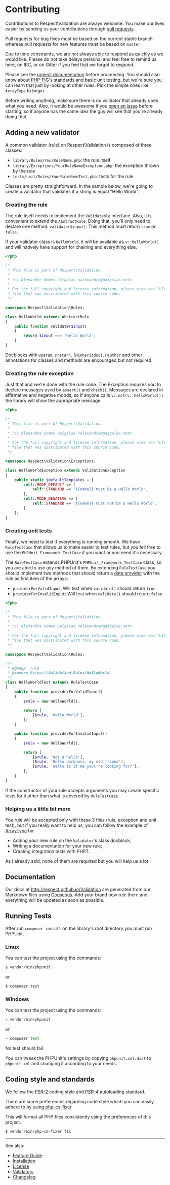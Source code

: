 # Contributing

Contributions to Respect\Validation are always welcome. You make our lives
easier by sending us your contributions through [pull requests][].

Pull requests for bug fixes must be based on the current stable branch whereas
pull requests for new features must be based on `master`.

Due to time constraints, we are not always able to respond as quickly as we
would like. Please do not take delays personal and feel free to remind us here,
on IRC, or on Gitter if you feel that we forgot to respond.

Please see the [project documentation][] before proceeding. You should also know
about [PHP-FIG][]'s standards and basic unit testing, but we're sure you can
learn that just by looking at other rules. Pick the simple ones like `ArrayType`
to begin.

Before writing anything, make sure there is no validator that already does what
you need. Also, it would be awesome if you [open an issue][] before starting,
so if anyone has the same idea the guy will see that you're already doing that.

## Adding a new validator

A common validator (rule) on Respect\Validation is composed of three classes:

  * `library/Rules/YourRuleName.php`: the rule itself
  * `library/Exceptions/YourRuleNameException.php`: the exception thrown by the rule
  * `tests/unit/Rules/YourRuleNameTest.php`: tests for the rule

Classes are pretty straightforward. In the sample below, we're going to create a
validator that validates if a string is equal "Hello World".

### Creating the rule

The rule itself needs to implement the `Validatable` interface.
Also, it is convenient to extend the `AbstractRule`.
Doing that, you'll only need to declare one method: `validate($input)`.
This method must return `true` or `false`.

If your validator class is `HelloWorld`, it will be available as `v::helloWorld()`
and will natively have support for chaining and everything else.

```php
<?php

/*
 * This file is part of Respect/Validation.
 *
 * (c) Alexandre Gomes Gaigalas <alexandre@gaigalas.net>
 *
 * For the full copyright and license information, please view the "LICENSE.md"
 * file that was distributed with this source code.
 */

namespace Respect\Validation\Rules;

class HelloWorld extends AbstractRule
{
    public function validate($input)
    {
        return $input === 'Hello World';
    }
}
```

Docblocks with `@param`, `@return`, `{@inheritdoc}`, `@author` and other
annotations for classes and methods are encouraged but not required.

### Creating the rule exception

Just that and we're done with the rule code. The Exception requires you to
declare messages used by `assert()` and `check()`. Messages are declared in
affirmative and negative moods, so if anyone calls `v::not(v::helloWorld())` the
library will show the appropriate message.

```php
<?php

/*
 * This file is part of Respect/Validation.
 *
 * (c) Alexandre Gomes Gaigalas <alexandre@gaigalas.net>
 *
 * For the full copyright and license information, please view the "LICENSE.md"
 * file that was distributed with this source code.
 */

namespace Respect\Validation\Exceptions;

class HelloWorldException extends ValidationException
{
    public static $defaultTemplates = [
        self::MODE_DEFAULT => [
            self::STANDARD => '{{name}} must be a Hello World',
        ],
        self::MODE_NEGATIVE => [
            self::STANDARD => '{{name}} must not be a Hello World',
        ]
    ];
}
```

### Creating unit tests

Finally, we need to test if everything is running smooth. We have `RuleTestCase`
that allows us to make easier to test rules, but you fell free to use the
`PHPUnit_Framework_TestCase` if you want or you need it's necessary.

The `RuleTestCase` extends PHPUnit's `PHPUnit_Framework_TestCase` class, so you
are able to use any method of them. By extending `RuleTestCase` you should
implement two methods that should return a [data provider][] with the rule as
first item of the arrays:

- `providerForValidInput`: Will test when `validate()` should return `true`
- `providerForInvalidInput`: Will test when `validate()` should return `false`

```php
<?php

/*
 * This file is part of Respect/Validation.
 *
 * (c) Alexandre Gomes Gaigalas <alexandre@gaigalas.net>
 *
 * For the full copyright and license information, please view the "LICENSE.md"
 * file that was distributed with this source code.
 */

namespace Respect\Validation\Rules;

/**
 * @group  rule
 * @covers Respect\Validation\Rules\HelloWorld
 */
class HelloWorldTest extends RuleTestCase
{
    public function providerForValidInput()
    {
        $rule = new HelloWorld();

        return [
            [$rule, 'Hello World'],
        ];
    }

    public function providerForInvalidInput()
    {
        $rule = new HelloWorld();

        return [
            [$rule, 'Not a hello'],
            [$rule, 'Hello darkness, my old friend'],
            [$rule, 'Hello is it me you\'re looking for?'],
        ];
    }
}
```

If the constructor of your rule accepts arguments you may create specific tests
for it other than what is covered by `RuleTestCase`.

### Helping us a little bit more

You rule will be accepted only with these 3 files (rule, exception and unit test),
but if you really want to help us, you can follow the example of [ArrayType][] by:

- Adding your new rule on the `Validator`'s class docblock;
- Writing a documentation for your new rule;
- Creating integration tests with PHPT.

As I already said, none of them are required but you will help us a lot.

## Documentation

Our docs at http://respect.github.io/Validation are generated from our Markdown
files using [Couscous][]. Add your brand new rule there and
everything will be updated as soon as possible.

## Running Tests

After run `composer install` on the library's root directory you must run PHPUnit.

### Linux

You can test the project using the commands:
```sh
$ vendor/bin/phpunit
```

or

```sh
$ composer test
```

### Windows

You can test the project using the commands:
```sh
> vendor\bin\phpunit
```

or

```sh
> composer test
```

No test should fail.

You can tweak the PHPUnit's settings by copying `phpunit.xml.dist` to `phpunit.xml`
and changing it according to your needs.

## Coding style and standards

We follow the [PSR-2][] coding style and [PSR-4][] autoloading standard.

There are some preferences regarding code style which you can easily adhere to
by using [php-cs-fixer][].

This will format all PHP files consistently using the preferences of this
project.

```sh
$ vendor/bin/php-cs-fixer fix
```

***
See also:

- [Feature Guide](docs/README.md)
- [Installation](docs/INSTALL.md)
- [License](LICENSE.md)
- [Validators](docs/VALIDATORS.md)
- [Changelog](CHANGELOG.md)


[ArrayType]: https://github.com/Respect/Validation/commit/f08a1fa
[Couscous]: http://couscous.io/ "Couscous"
[data provider]: https://phpunit.de/manual/current/en/writing-tests-for-phpunit.html#writing-tests-for-phpunit.data-providers "PHPUnit Data Providers"
[open an issue]: http://github.com/Respect/Validation/issues
[php-cs-fixer]: https://github.com/FriendsOfPHP/PHP-CS-Fixer "PHP Coding Standard Fixer"
[PHP-FIG]: http://www.php-fig.org "PHP Framework Interop Group"
[project documentation]: http://respect.github.io/Validation "Respect\Validation documentation"
[PSR-2]: http://www.php-fig.org/psr/psr-2 "PHP Standard Recommendation: Coding Style Guide"
[PSR-4]: http://www.php-fig.org/psr/psr-4 "PHP Standard Recommendation: Autoloader"
[pull requests]: http://help.github.com/pull-requests "GitHub pull requests"

